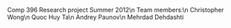 Comp 396 Research project Summer 2012\n
Team members:\n
Christopher Wong\n
Quoc Huy Ta\n
Andrey Paunov\n
Mehrdad Dehdashti